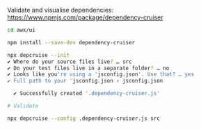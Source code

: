 Validate and visualise dependencies: https://www.npmjs.com/package/dependency-cruiser

```bash
cd awx/ui

npm install --save-dev dependency-cruiser

npx depcruise --init
✔ Where do your source files live? … src
✔ Do your test files live in a separate folder? … no
✔ Looks like you're using a 'jsconfig.json'. Use that? … yes
✔ Full path to your 'jsconfig.json › jsconfig.json

  ✔ Successfully created '.dependency-cruiser.js'

# Validate

npx depcruise --config .dependency-cruiser.js src
```
